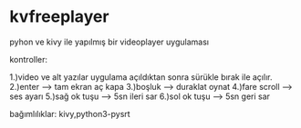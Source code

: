 # kvfreeplayer

pyhon ve kivy ile yapılmış bir videoplayer uygulaması

kontroller:

1.)video ve alt yazılar uygulama açıldıktan sonra sürükle bırak ile açılır.
2.)enter --> tam ekran aç kapa
3.)boşluk --> duraklat oynat
4.)fare scroll --> ses ayarı
5.)sağ ok tuşu --> 5sn ileri sar
6.)sol ok tuşu --> 5sn geri sar

bağımlılıklar: kivy,python3-pysrt
